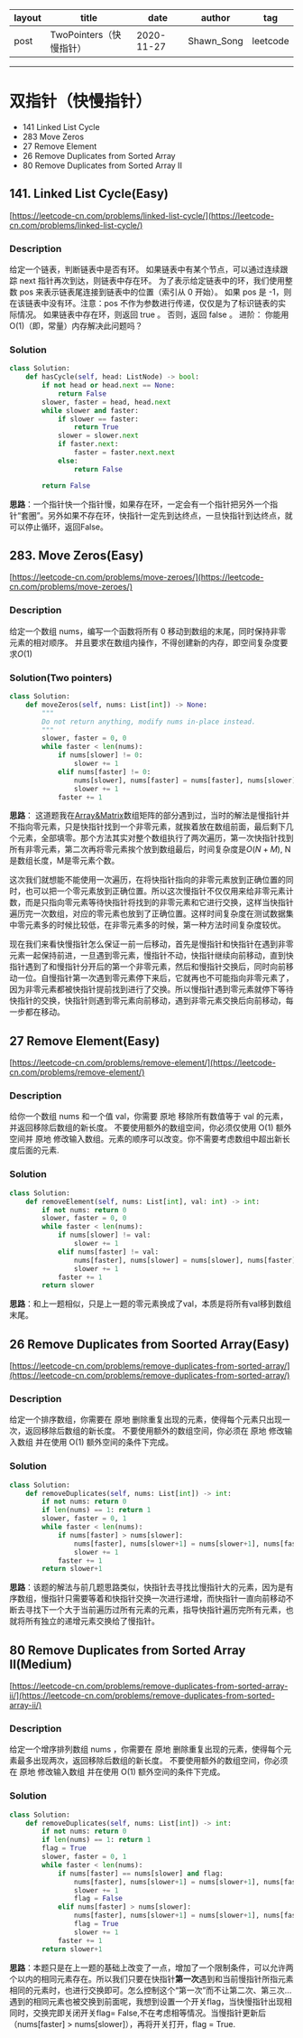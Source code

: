 |   layout  |   title | date | author  | tag |
|  ----  | ----  | ---- | ---- | ---- |
|  post | TwoPointers（快慢指针） |  2020-11-27 | Shawn_Song  | leetcode
-------

# 双指针（快慢指针）

* 141 Linked List Cycle
* 283 Move Zeros
* 27 Remove Element
* 26 Remove Duplicates from Sorted Array
* 80 Remove Duplicates from Sorted Array II


## 141. Linked List Cycle(Easy)

[https://leetcode-cn.com/problems/linked-list-cycle/](https://leetcode-cn.com/problems/linked-list-cycle/)


### Description
给定一个链表，判断链表中是否有环。
如果链表中有某个节点，可以通过连续跟踪 next 指针再次到达，则链表中存在环。 为了表示给定链表中的环，我们使用整数 pos 来表示链表尾连接到链表中的位置（索引从 0 开始）。 如果 pos 是 -1，则在该链表中没有环。注意：pos 不作为参数进行传递，仅仅是为了标识链表的实际情况。
如果链表中存在环，则返回 true 。 否则，返回 false 。
进阶：
你能用 O(1)（即，常量）内存解决此问题吗？

### Solution
```python
class Solution:
    def hasCycle(self, head: ListNode) -> bool:
        if not head or head.next == None:
            return False
        slower, faster = head, head.next
        while slower and faster:
            if slower == faster:
                return True
            slower = slower.next
            if faster.next:
                faster = faster.next.next
            else:
                return False

        return False
```

**思路**：一个指针快一个指针慢，如果存在环，一定会有一个指针把另外一个指针“套圈”。另外如果不存在环，快指针一定先到达终点，一旦快指针到达终点，就可以停止循环，返回False。


## 283. Move Zeros(Easy)

[https://leetcode-cn.com/problems/move-zeroes/](https://leetcode-cn.com/problems/move-zeroes/)

### Description
给定一个数组 nums，编写一个函数将所有 0 移动到数组的末尾，同时保持非零元素的相对顺序。
并且要求在数组内操作，不得创建新的内存，即空间复杂度要求$O(1)$

### Solution(Two pointers)
```python
class Solution:
    def moveZeros(self, nums: List[int]) -> None:
        """
        Do not return anything, modify nums in-place instead.
        """
        slower, faster = 0, 0
        while faster < len(nums):
            if nums[slower] != 0:
                slower += 1
            elif nums[faster] != 0:
                nums[slower], nums[faster] = nums[faster], nums[slower]
                slower += 1
            faster += 1
```

**思路**： 这道题我在[Array&Matrix](leetcode/array%26matrix/array%26matrix.md)数组矩阵的部分遇到过，当时的解法是慢指针并不指向零元素，只是快指针找到一个非零元素，就挨着放在数组前面，最后剩下几个元素，全部填零。那个方法其实对整个数组执行了两次遍历，第一次快指针找到所有非零元素，第二次再将零元素挨个放到数组最后，时间复杂度是$O(N+M)$, N是数组长度，M是零元素个数。  

这次我们就想能不能使用一次遍历，在将快指针指向的非零元素放到正确位置的同时，也可以把一个零元素放到正确位置。所以这次慢指针不仅仅用来给非零元素计数，而是只指向零元素等待快指针将找到的非零元素和它进行交换，这样当快指针遍历完一次数组，对应的零元素也放到了正确位置。这样时间复杂度在测试数据集中零元素多的时候比较低，在非零元素多的时候，第一种方法时间复杂度较优。  

现在我们来看快慢指针怎么保证一前一后移动，首先是慢指针和快指针在遇到非零元素一起保持前进，一旦遇到零元素，慢指针不动，快指针继续向前移动，直到快指针遇到了和慢指针分开后的第一个非零元素，然后和慢指针交换后，同时向前移动一位。自慢指针第一次遇到零元素停下来后，它就再也不可能指向非零元素了，因为非零元素都被快指针提前找到进行了交换。所以慢指针遇到零元素就停下等待快指针的交换，快指针则遇到零元素向前移动，遇到非零元素交换后向前移动，每一步都在移动。


## 27 Remove Element(Easy)

[https://leetcode-cn.com/problems/remove-element/](https://leetcode-cn.com/problems/remove-element/)

### Description
给你一个数组 nums 和一个值 val，你需要 原地 移除所有数值等于 val 的元素，并返回移除后数组的新长度。
不要使用额外的数组空间，你必须仅使用 O(1) 额外空间并 原地 修改输入数组。元素的顺序可以改变。你不需要考虑数组中超出新长度后面的元素.

### Solution
```python
class Solution:
    def removeElement(self, nums: List[int], val: int) -> int:
        if not nums: return 0
        slower, faster = 0, 0
        while faster < len(nums):
            if nums[slower] != val:
                slower += 1
            elif nums[faster] != val:
                nums[faster], nums[slower] = nums[slower], nums[faster]
                slower += 1
            faster += 1
        return slower
```

**思路**：和上一题相似，只是上一题的零元素换成了val，本质是将所有val移到数组末尾。

## 26 Remove Duplicates from Soorted Array(Easy)

[https://leetcode-cn.com/problems/remove-duplicates-from-sorted-array/](https://leetcode-cn.com/problems/remove-duplicates-from-sorted-array/)

### Description
给定一个排序数组，你需要在 原地 删除重复出现的元素，使得每个元素只出现一次，返回移除后数组的新长度。
不要使用额外的数组空间，你必须在 原地 修改输入数组 并在使用 O(1) 额外空间的条件下完成。

### Solution
```python
class Solution:
    def removeDuplicates(self, nums: List[int]) -> int:
        if not nums: return 0
        if len(nums) == 1: return 1
        slower, faster = 0, 1
        while faster < len(nums):
            if nums[faster] > nums[slower]:
                nums[faster], nums[slower+1] = nums[slower+1], nums[faster]
                slower += 1
            faster += 1
        return slower+1
```
**思路**：该题的解法与前几题思路类似，快指针去寻找比慢指针大的元素，因为是有序数组，慢指针只需要等着和快指针交换一次进行递增，而快指针一直向前移动不断去寻找下一个大于当前遍历过所有元素的元素，指导快指针遍历完所有元素，也就将所有独立的递增元素交换给了慢指针。

## 80 Remove Duplicates from Sorted Array II(Medium)

[https://leetcode-cn.com/problems/remove-duplicates-from-sorted-array-ii/](https://leetcode-cn.com/problems/remove-duplicates-from-sorted-array-ii/)

### Description
给定一个增序排列数组 nums ，你需要在 原地 删除重复出现的元素，使得每个元素最多出现两次，返回移除后数组的新长度。
不要使用额外的数组空间，你必须在 原地 修改输入数组 并在使用 O(1) 额外空间的条件下完成。  

### Solution
```python
class Solution:
    def removeDuplicates(self, nums: List[int]) -> int:
        if not nums: return 0
        if len(nums) == 1: return 1
        flag = True
        slower, faster = 0, 1
        while faster < len(nums):
            if nums[faster] == nums[slower] and flag:
                nums[faster], nums[slower+1] = nums[slower+1], nums[faster]
                slower += 1
                flag = False
            elif nums[faster] > nums[slower]:
                nums[faster], nums[slower+1] = nums[slower+1], nums[faster]
                flag = True
                slower += 1
            faster += 1
        return slower+1
```

**思路**：本题只是在上一题的基础上改变了一点，增加了一个限制条件，可以允许两个以内的相同元素存在。所以我们只要在快指针**第一次**遇到和当前慢指针所指元素相同的元素时，也进行交换即可。怎么控制这个“第一次”而不让第二次、第三次...遇到的相同元素也被交换到前面呢，我想到设置一个开关flag，当快慢指针出现相同时，交换完即关闭开关flag= False,不在考虑相等情况。当慢指针更新后（nums[faster] > nums[slower]），再将开关打开，flag = True.






































